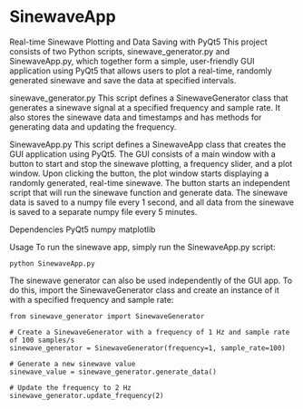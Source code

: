 # SinewaveApp

Real-time Sinewave Plotting and Data Saving with PyQt5
This project consists of two Python scripts, sinewave_generator.py and SinewaveApp.py, which together form a simple, user-friendly GUI application using PyQt5 that allows users to plot a real-time, randomly generated sinewave and save the data at specified intervals.

sinewave_generator.py
This script defines a SinewaveGenerator class that generates a sinewave signal at a specified frequency and sample rate. It also stores the sinewave data and timestamps and has methods for generating data and updating the frequency.

SinewaveApp.py
This script defines a SinewaveApp class that creates the GUI application using PyQt5. The GUI consists of a main window with a button to start and stop the sinewave plotting, a frequency slider, and a plot window. Upon clicking the button, the plot window starts displaying a randomly generated, real-time sinewave. The button starts an independent script that will run the sinewave function and generate data. The sinewave data is saved to a numpy file every 1 second, and all data from the sinewave is saved to a separate numpy file every 5 minutes.

Dependencies
    PyQt5
    numpy
    matplotlib

Usage
To run the sinewave app, simply run the SinewaveApp.py script:

    python SinewaveApp.py
    
The sinewave generator can also be used independently of the GUI app. To do this, import the SinewaveGenerator class and create an instance of it with a specified frequency and sample rate:

    from sinewave_generator import SinewaveGenerator

    # Create a SinewaveGenerator with a frequency of 1 Hz and sample rate of 100 samples/s
    sinewave_generator = SinewaveGenerator(frequency=1, sample_rate=100)

    # Generate a new sinewave value
    sinewave_value = sinewave_generator.generate_data()

    # Update the frequency to 2 Hz
    sinewave_generator.update_frequency(2)